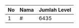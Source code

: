 | No | Nama            | Jumlah Level |
|----|-----------------|--------------|
| 1  | #    |    6435        |

